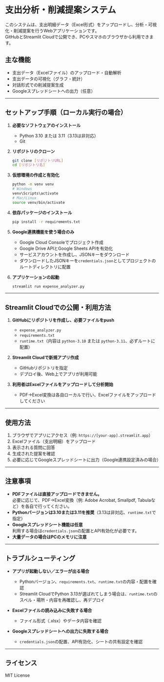 # 支出分析・削減提案システム

このシステムは、支出明細データ（Excel形式）をアップロードし、分析・可視化・削減提案を行うWebアプリケーションです。  
GitHubとStreamlit Cloudで公開でき、PCやスマホのブラウザから利用できます。

## 主な機能

- 支出データ（Excelファイル）のアップロード・自動解析
- 支出データの可視化（グラフ・統計）
- 対話形式での削減提案生成
- Googleスプレッドシートへの出力（任意）

---

## セットアップ手順（ローカル実行の場合）

1. **必要なソフトウェアのインストール**
   - Python 3.10 または 3.11（3.13は非対応）
   - Git

2. **リポジトリのクローン**
   ```bash
   git clone [リポジトリURL]
   cd [リポジトリ名]
   ```

3. **仮想環境の作成と有効化**
   ```bash
   python -m venv venv
   # Windows
   venv\Scripts\activate
   # Mac/Linux
   source venv/bin/activate
   ```

4. **依存パッケージのインストール**
   ```bash
   pip install -r requirements.txt
   ```

5. **Google連携機能を使う場合のみ**
   - Google Cloud Consoleでプロジェクト作成
   - Google Drive APIとGoogle Sheets APIを有効化
   - サービスアカウントを作成し、JSONキーをダウンロード
   - ダウンロードしたJSONキーを`credentials.json`としてプロジェクトのルートディレクトリに配置

6. **アプリケーションの起動**
   ```bash
   streamlit run expense_analyzer.py
   ```

---

## Streamlit Cloudでの公開・利用方法

1. **GitHubにリポジトリを作成し、必要ファイルをpush**
   - `expense_analyzer.py`
   - `requirements.txt`
   - `runtime.txt`（内容は `python-3.10` または `python-3.11`、必ずルートに配置）

2. **Streamlit Cloudで新規アプリ作成**
   - GitHubリポジトリを指定
   - デプロイ後、Web上でアプリが利用可能

3. **利用者はExcelファイルをアップロードして分析開始**
   - PDF→Excel変換は各自ローカルで行い、Excelファイルをアップロードしてください

---

## 使用方法

1. ブラウザでアプリにアクセス（例: `https://[your-app].streamlit.app`）
2. Excelファイル（支出明細）をアップロード
3. 表示される質問に回答
4. 生成された提案を確認
5. 必要に応じてGoogleスプレッドシートに出力（Google連携設定済みの場合）

---

## 注意事項

- **PDFファイルは直接アップロードできません。**  
  必要に応じて、PDF→Excel変換（例: Adobe Acrobat, Smallpdf, Tabulaなど）を各自で行ってください。
- **Pythonバージョンは3.10または3.11を推奨**（3.13は非対応、`runtime.txt`で指定）
- **Googleスプレッドシート機能は任意**  
  利用する場合は`credentials.json`の配置とAPI有効化が必要です。
- **大量データの場合はPCのメモリに注意**

---

## トラブルシューティング

- **アプリが起動しない／エラーが出る場合**
  - Pythonバージョン、`requirements.txt`、`runtime.txt`の内容・配置を確認
  - Streamlit CloudでPython 3.13が選ばれてしまう場合は、`runtime.txt`のスペル・場所・内容を再確認し、再デプロイ

- **Excelファイルの読み込みに失敗する場合**
  - ファイル形式（.xlsx）やデータ内容を確認

- **Googleスプレッドシートへの出力に失敗する場合**
  - `credentials.json`の配置、API有効化、シートの共有設定を確認

---

## ライセンス

MIT License 
